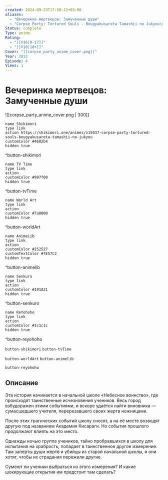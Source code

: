 ```yaml
---
created: 2024-09-23T17:50:12+03:00
aliases:
  - "Вечеринка мертвецов: Замученные души"
  - "Corpse Party: Tortured Souls - Bougyakusareta Tamashii no Jukyou\r"
Status: complete
Type: anime
Rating:
  - "[[®️16|R-17]]"
  - "[[®️18|18+]]"
Cover: "[[corpse_party_anime_cover.png]]"
Year: 2013
Episode: 4
Views: 1
---
```


# Вечеринка мертвецов: Замученные души

![[corpse_party_anime_cover.png | 300]]

```button
name Shikimori
type link
action https://shikimori.one/animes/z15037-corpse-party-tortured-souls-bougyakusareta-tamashii-no-jukyou
customColor #4682b4
hidden true
```
^button-shikimori

```button
name TV Time
type link
action 
customColor #997f00
hidden true
```
^button-tvTime

```button
name World Art
type link
action 
customColor #7a0000
hidden true
```
^button-worldArt

```button
name AnimeLib
type link
action 
customColor #252527
customTextColor #7E57C2
hidden true
```
^button-animelib

```button
name Senkuro
type link
action 
customColor #191A21
hidden true
```
^button-senkuro

```button
name ReYohoho
type link
action 
customColor #1c1c1c
hidden true
```
^button-reyohoho



`button-shikimori` `button-tvTime`

`button-worldArt` `button-animelib`

`button-reyohoho`

## Описание

Эта история начинается в начальной школе «Небесное воинство», где происходят таинственные исчезновения учеников. Весь город взбудоражен этими событиями, и вскоре удаётся найти виновника — сумасшедшего учителя, перерезавшего своих жертв ножницами.

После этих трагических событий школу сносят, а на её месте возводят другую под названием Академия Кисараги. Но события прошлого продолжают влиять на это место.

Однажды ночью группа учеников, тайно пробравшихся в школу для испытания на храбрость, попадает в таинственное другое измерение. Там заперты души жертв и убийцы из старой начальной школы, и они хотят, чтобы их страдания пережили другие.

Сумеют ли ученики выбраться из этого измерения? И какие шокирующие открытия им предстоит там сделать?
